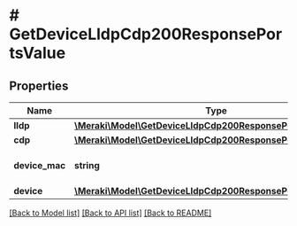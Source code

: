 # # GetDeviceLldpCdp200ResponsePortsValue

## Properties

Name | Type | Description | Notes
------------ | ------------- | ------------- | -------------
**lldp** | [**\Meraki\Model\GetDeviceLldpCdp200ResponsePortsValueLldp**](GetDeviceLldpCdp200ResponsePortsValueLldp.md) |  | [optional]
**cdp** | [**\Meraki\Model\GetDeviceLldpCdp200ResponsePortsValueCdp**](GetDeviceLldpCdp200ResponsePortsValueCdp.md) |  | [optional]
**device_mac** | **string** | MAC address for the device | [optional]
**device** | [**\Meraki\Model\GetDeviceLldpCdp200ResponsePortsValueDevice**](GetDeviceLldpCdp200ResponsePortsValueDevice.md) |  | [optional]

[[Back to Model list]](../../README.md#models) [[Back to API list]](../../README.md#endpoints) [[Back to README]](../../README.md)
